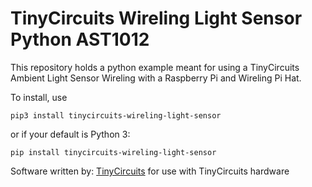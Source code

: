 # TinyCircuits Wireling Light Sensor Python AST1012

This repository holds a python example meant for using a TinyCircuits Ambient Light Sensor Wireling with a Raspberry Pi and Wireling Pi Hat.

To install, use 

```
pip3 install tinycircuits-wireling-light-sensor
```

or if your default is Python 3:

```
pip install tinycircuits-wireling-light-sensor
```

Software written by: [TinyCircuits](https://tinycircuits.com/) for use with TinyCircuits hardware 

